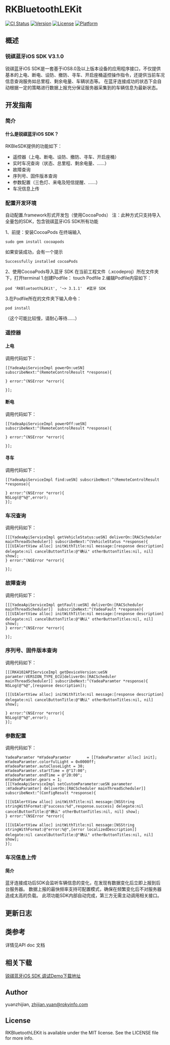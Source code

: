 # RKBluetoothLEKit

[![CI Status](http://img.shields.io/travis/yuanzhijian/RKBluetoothLEKit.svg?style=flat)](https://travis-ci.org/yuanzhijian/RKBluetoothLEKit)
[![Version](https://img.shields.io/cocoapods/v/RKBluetoothLEKit.svg?style=flat)](http://cocoapods.org/pods/RKBluetoothLEKit)
[![License](https://img.shields.io/cocoapods/l/RKBluetoothLEKit.svg?style=flat)](http://cocoapods.org/pods/RKBluetoothLEKit)
[![Platform](https://img.shields.io/cocoapods/p/RKBluetoothLEKit.svg?style=flat)](http://cocoapods.org/pods/RKBluetoothLEKit)
## 概述
### 锐祺蓝牙iOS SDK V3.1.0
锐祺蓝牙iOS SDK是一套基于iOS8.0及以上版本设备的应用程序接口，不仅提供基本的上电、断电、设防、撤防、寻车、开启座桶遥控操作指令，还提供当前车况信息查询服务如总里程、剩余电量、车辆状态等。
在蓝牙连接成功的状态下会自动根据一定的策略进行数据上报充分保证服务器采集到的车辆信息为最新状态。

## 开发指南
### 简介
#### 什么是锐祺蓝牙iOS SDK？
RKBleSDK提供的功能如下：
- 遥控器（上电、断电、设防、撤防、寻车、开启座桶）
- 实时车况查询（状态、总里程、剩余电量、......）
- 故障查询
- 序列号、固件版本查询
- 参数配置（三色灯、来电及短信提醒、......）
- 车况信息上传

### 配置开发环境
自动配置.framework形式开发包（使用CocoaPods）
注：此种方式只支持导入全量包的SDK，包含锐祺蓝牙iOS SDK所有功能

1、前提：安装CocoaPods
在终端输入
```
sudo gem install cocoapods
```
如果安装成功，会有一个提示
```
Successfully installed cocoaPods
```
2、使用CocoaPods导入蓝牙 SDK
在当前工程文件（.xcodeproj）所在文件夹下，打开terminal
1.创建Podfile：
touch Podfile
2.编辑Podfile内容如下：

```
pod 'RKBluetoothLEKit', '~> 3.1.1'  #蓝牙 SDK
```

3.在Podfile所在的文件夹下输入命令：

```
pod install
```
（这个可能比较慢，请耐心等待……）
### 遥控器
#### 上电
调用代码如下：

```
[[YadeaApiServiceImpl powerOn:ueSN] subscribeNext:^(RemoteControlResult *response){

} error:^(NSError *error){

}];
```


#### 断电
调用代码如下：

```
[[YadeaApiServiceImpl powerOff:ueSN] subscribeNext:^(RemoteControlResult *response){

} error:^(NSError *error){

}];
```

#### 寻车
调用代码如下：

```
[[YadeaApiServiceImpl find:ueSN] subscribeNext:^(RemoteControlResult *response){

} error:^(NSError *error){
NSLog(@"%@",error);
}];
```

### 车况查询
调用代码如下：

```
[[[YadeaApiServiceImpl getVehicleStatus:ueSN] deliverOn:[RACScheduler mainThreadScheduler]] subscribeNext:^(VehicleStatus *response){
[[[UIAlertView alloc] initWithTitle:nil message:[response description] delegate:nil cancelButtonTitle:@"确认" otherButtonTitles:nil, nil] show];
} error:^(NSError *error){

}];
```

### 故障查询
调用代码如下：

```
[[[YadeaApiServiceImpl getFault:ueSN] deliverOn:[RACScheduler mainThreadScheduler]]  subscribeNext:^(YadeaFault *response){
[[[UIAlertView alloc] initWithTitle:nil message:[response description] delegate:nil cancelButtonTitle:@"确认" otherButtonTitles:nil, nil] show];
} error:^(NSError *error){

}];
```

### 序列号、固件版本查询
调用代码如下：

```
[[[RK4102APIServiceImpl getDeviceVersion:ueSN paramter:VERSION_TYPE_ECU]deliverOn:[RACScheduler mainThreadScheduler]] subscribeNext:^(YadeaParamter *response){
NSLog(@"%@",[response description]);

[[[UIAlertView alloc] initWithTitle:nil message:[response description] delegate:nil cancelButtonTitle:@"确认" otherButtonTitles:nil, nil] show];

} error:^(NSError *error){
NSLog(@"%@",error);
}];
```

### 参数配置
调用代码如下：

```
YadeaParamter *mYadeaParamter       = [[YadeaParamter alloc] init];
mYadeaParamter.colorfulLight = 0x0000ff;
mYadeaParamter.autoCloseLight = 30;
mYadeaParamter.startTime = @"17:00";
mYadeaParamter.endTime = @"20:00";
mYadeaParamter.gears = 1;
[[[YadeaApiServiceImpl setCustomParameter:ueSN parameter :mYadeaParamter] deliverOn:[RACScheduler mainThreadScheduler]] subscribeNext:^(ConfigResult *response){

[[[UIAlertView alloc] initWithTitle:nil message:[NSString stringWithFormat:@"success:%d",response.success] delegate:nil cancelButtonTitle:@"确认" otherButtonTitles:nil, nil] show];
} error:^(NSError *error){

[[[UIAlertView alloc] initWithTitle:nil message:[NSString stringWithFormat:@"error:%@",[error localizedDescription]] delegate:nil cancelButtonTitle:@"确认" otherButtonTitles:nil, nil] show];
}];
```


### 车况信息上传
#### 简介
蓝牙连接成功后SDK会监听车辆信息的变化，在发现有数据变化后立即上报到后台服务器。 数据上报的最快频率支持可配置模式，确保在频繁变化后不对服务器造成太高的负载。
此项功能SDK内部自动完成，第三方无需主动调用相关接口。

## 更新日志

## 类参考
详情见API doc 文档
## 相关下载
[锐祺蓝牙iOS SDK 调试Demo下载地址](https://github.com/yuanzj/RKBluetoothLEKit)

## Author

yuanzhijian, zhijian.yuan@rokyinfo.com

## License

RKBluetoothLEKit is available under the MIT license. See the LICENSE file for more info.
